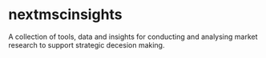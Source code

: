 # nextmscinsights
A collection of tools, data and insights for conducting and analysing market research to support strategic decesion making.
